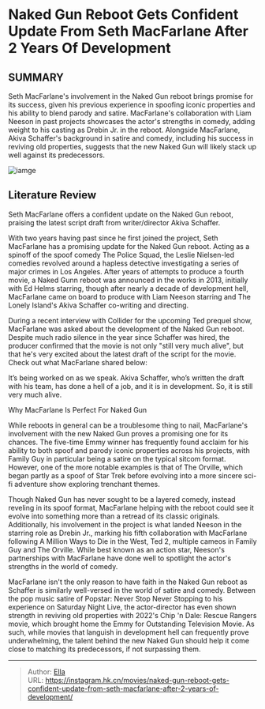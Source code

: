 # Naked Gun Reboot Gets Confident Update From Seth MacFarlane After 2 Years Of Development


## SUMMARY 



  Seth MacFarlane&#39;s involvement in the Naked Gun reboot brings promise for its success, given his previous experience in spoofing iconic properties and his ability to blend parody and satire.   MacFarlane&#39;s collaboration with Liam Neeson in past projects showcases the actor&#39;s strengths in comedy, adding weight to his casting as Drebin Jr. in the reboot.   Alongside MacFarlane, Akiva Schaffer&#39;s background in satire and comedy, including his success in reviving old properties, suggests that the new Naked Gun will likely stack up well against its predecessors.  

![iamge](https://static1.srcdn.com/wordpress/wp-content/uploads/2024/01/seth-macfarlane-as-ed-smiling-in-the-orville-and-leslie-nielsen-as-frank-smiling-in-naked-gun.jpg)

## Literature Review

Seth MacFarlane offers a confident update on the Naked Gun reboot, praising the latest script draft from writer/director Akiva Schaffer.




With two years having past since he first joined the project, Seth MacFarlane has a promising update for the Naked Gun reboot. Acting as a spinoff of the spoof comedy The Police Squad, the Leslie Nielsen-led comedies revolved around a hapless detective investigating a series of major crimes in Los Angeles. After years of attempts to produce a fourth movie, a Naked Gunn reboot was announced in the works in 2013, initially with Ed Helms starring, though after nearly a decade of development hell, MacFarlane came on board to produce with Liam Neeson starring and The Lonely Island&#39;s Akiva Schaffer co-writing and directing.




During a recent interview with Collider for the upcoming Ted prequel show, MacFarlane was asked about the development of the Naked Gun reboot. Despite much radio silence in the year since Schaffer was hired, the producer confirmed that the movie is not only &#34;still very much alive&#34;, but that he&#39;s very excited about the latest draft of the script for the movie. Check out what MacFarlane shared below:


It’s being worked on as we speak. Akiva Schaffer, who’s written the draft with his team, has done a hell of a job, and it is in development. So, it is still very much alive.



 Why MacFarlane Is Perfect For Naked Gun 
         

While reboots in general can be a troublesome thing to nail, MacFarlane&#39;s involvement with the new Naked Gun proves a promising one for its chances. The five-time Emmy winner has frequently found acclaim for his ability to both spoof and parody iconic properties across his projects, with Family Guy in particular being a satire on the typical sitcom format. However, one of the more notable examples is that of The Orville, which began partly as a spoof of Star Trek before evolving into a more sincere sci-fi adventure show exploring trenchant themes.




Though Naked Gun has never sought to be a layered comedy, instead reveling in its spoof format, MacFarlane helping with the reboot could see it evolve into something more than a retread of its classic originals. Additionally, his involvement in the project is what landed Neeson in the starring role as Drebin Jr., marking his fifth collaboration with MacFarlane following A Million Ways to Die in the West, Ted 2, multiple cameos in Family Guy and The Orville. While best known as an action star, Neeson&#39;s partnerships with MacFarlane have done well to spotlight the actor&#39;s strengths in the world of comedy.

MacFarlane isn&#39;t the only reason to have faith in the Naked Gun reboot as Schaffer is similarly well-versed in the world of satire and comedy. Between the pop music satire of Popstar: Never Stop Never Stopping to his experience on Saturday Night Live, the actor-director has even shown strength in reviving old properties with 2022&#39;s Chip &#39;n Dale: Rescue Rangers movie, which brought home the Emmy for Outstanding Television Movie. As such, while movies that languish in development hell can frequently prove underwhelming, the talent behind the new Naked Gun should help it come close to matching its predecessors, if not surpassing them.






---

> Author: [Ella](https://instagram.hk.cn/)  
> URL: https://instagram.hk.cn/movies/naked-gun-reboot-gets-confident-update-from-seth-macfarlane-after-2-years-of-development/  

